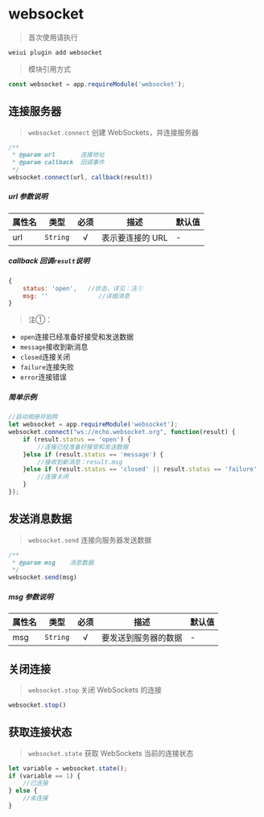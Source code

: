 # websocket

> 首次使用请执行

```bash
weiui plugin add websocket
```

> 模块引用方式

```js
const websocket = app.requireModule('websocket');
```

## 连接服务器 

> `websocket.connect` 创建 WebSockets，并连接服务器

```js
/**
 * @param url       连接地址
 * @param callback  回调事件
 */
websocket.connect(url, callback(result))
```

##### url 参数说明

| 属性名 | 类型 | 必须 | 描述 | 默认值 |
| --- | --- | :-: | --- | --- |
| url | `String` | √ | 表示要连接的 URL | - |

##### callback 回调`result`说明

```js
{
    status: 'open',   //状态，详见：注①
    msg: ''              //详细消息
}
```

> 注①：

- `open`连接已经准备好接受和发送数据
- `message`接收到新消息
- `closed`连接关闭
- `failure`连接失败
- `error`连接错误

##### 简单示例

```js
//启动相册并拍照  
let websocket = app.requireModule('websocket');
websocket.connect("ws://echo.websocket.org", function(result) {
    if (result.status == 'open') {
        //连接已经准备好接受和发送数据
    }else if (result.status == 'message') {
        //接收到新消息：result.msg
    }else if (result.status == 'closed' || result.status == 'failure' || result.status == 'error') {
        //连接关闭
    }
});
```

## 发送消息数据

> `websocket.send` 连接向服务器发送数据

```js
/**
 * @param msg    消息数据
 */
websocket.send(msg)
```

##### msg 参数说明

| 属性名 | 类型 | 必须 | 描述 | 默认值 |
| --- | --- | :-: | --- | --- |
| msg | `String` | √ | 要发送到服务器的数据 | - |


## 关闭连接

> `websocket.stop` 关闭 WebSockets 的连接

```js
websocket.stop()
```

## 获取连接状态

> `websocket.state` 获取 WebSockets 当前的连接状态

```js
let variable = websocket.state();
if (variable == 1) {
    //已连接
} else {
    //未连接
}
```



